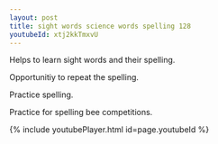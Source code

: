 ```yaml
---
layout: post
title: sight words science words spelling 128
youtubeId: xtj2kkTmxvU
---
```

 
 
Helps to learn sight words and their spelling.

Opportunitiy to repeat the spelling. 

Practice spelling. 
 
Practice for spelling bee competitions. 
 
{% include youtubePlayer.html id=page.youtubeId %}
 
 
